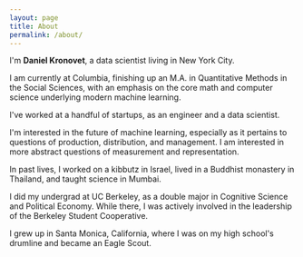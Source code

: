 ```yaml
---
layout: page
title: About
permalink: /about/
---
```


I'm **Daniel Kronovet**, a data scientist living in New York City.

I am currently at Columbia, finishing up an M.A. in Quantitative Methods in the Social Sciences, with an emphasis on the core math and computer science underlying modern machine learning.

I've worked at a handful of startups, as an engineer and a data scientist.

I'm interested in the future of machine learning, especially as it pertains to questions of production, distribution, and management. I am interested in more abstract questions of measurement and representation.

In past lives, I worked on a kibbutz in Israel, lived in a Buddhist monastery in Thailand, and taught science in Mumbai.

I did my undergrad at UC Berkeley, as a double major in Cognitive Science and Political Economy. While there, I was actively involved in the leadership of the Berkeley Student Cooperative.

I grew up in Santa Monica, California, where I was on my high school's drumline and became an Eagle Scout.